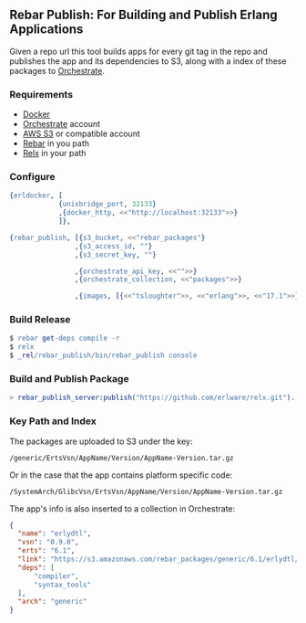 ## Rebar Publish: For Building and Publish Erlang Applications

Given a repo url this tool builds apps for every git tag in the repo and publishes the app and its dependencies to S3, along with a index of these packages to [Orchestrate](http://orchestrate.io/).

### Requirements

* [Docker](http://www.docker.io)
* [Orchestrate](http://orchestrate.io/) account
* [AWS S3](http://aws.amazon.com/s3/) or compatible account
* [Rebar](https://github.com/rebar/rebar/releases) in you path
* [Relx](https://github.com/erlware/relx/releases) in your path

### Configure

```erlang
{erldocker, [
            {unixbridge_port, 32133}
            ,{docker_http, <<"http://localhost:32133">>}
            ]},

{rebar_publish, [{s3_bucket, <<"rebar_packages"}
                ,{s3_access_id, ""}
                ,{s3_secret_key, ""}

                ,{orchestrate_api_key, <<"">>}
                ,{orchestrate_collection, <<"packages">>}

                ,{images, [{<<"tsloughter">>, <<"erlang">>, <<"17.1">>}]}]}
```

### Build Release

```erlang
$ rebar get-deps compile -r
$ relx
$ _rel/rebar_publish/bin/rebar_publish console
```

### Build and Publish Package

```erlang
> rebar_publish_server:publish("https://github.com/erlware/relx.git").
```

### Key Path and Index

The packages are uploaded to S3 under the key:

```
/generic/ErtsVsn/AppName/Version/AppName-Version.tar.gz
```

Or in the case that the app contains platform specific code:

```
/SystemArch/GlibcVsn/ErtsVsn/AppName/Version/AppName-Version.tar.gz
```

The app's info is also inserted to a collection in Orchestrate:

```json
{
  "name": "erlydtl",
  "vsn": "0.9.0",
  "erts": "6.1",
  "link": "https://s3.amazonaws.com/rebar_packages/generic/6.1/erlydtl/0.9.0/erlydtl.tar.gz",
  "deps": [
      "compiler",
      "syntax_tools"
  ],
  "arch": "generic"
}
```
